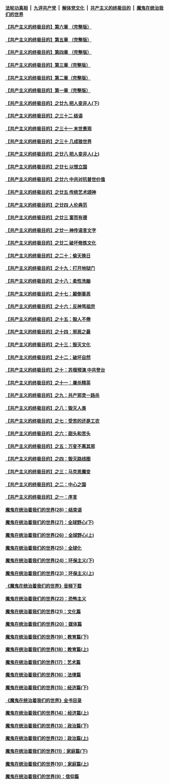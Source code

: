 

####  [法轮功真相](../../../../basic/blob/master/README.md?t=06181731) &nbsp;|&nbsp; [九评共产党](../../../../9ping.md/blob/master/README.md?t=06181731) &nbsp;|&nbsp; [解体党文化](../../../../jtdwh.md/blob/master/README.md?t=06181731)  &nbsp;|&nbsp; [共产主义的终极目的](../../../../gczydzjmd.md/blob/master/README.md?t=06181731) &nbsp;|&nbsp; [魔鬼在统治我们的世界](../../../../mgztzwmdsj.md/blob/master/README.md?t=06181731) 

#### [【共产主义的终极目的】第六章 （完整版）](../pages/nsc422/n11428913.md?t=06181731) 

#### [【共产主义的终极目的】第五章 （完整版）](../pages/nsc422/n11428912.md?t=06181731) 

#### [【共产主义的终极目的】第四章 （完整版）](../pages/nsc422/n11428907.md?t=06181731) 

#### [【共产主义的终极目的】第三章（完整版）](../pages/nsc422/n11428848.md?t=06181731) 

#### [【共产主义的终极目的】第二章（完整版）](../pages/nsc422/n11428831.md?t=06181731) 

#### [【共产主义的终极目的】第一章（完整版）](../pages/nsc422/n11417651.md?t=06181731) 

#### [【共产主义的终极目的】之廿九 把人变非人(下)](../pages/nsc422/n11344140.md?t=06181731) 

#### [【共产主义的终极目的】之三十二 结语](../pages/nsc422/n11360535.md?t=06181731) 

#### [【共产主义的终极目的】之三十一 末世景观](../pages/nsc422/n11351129.md?t=06181731) 

#### [【共产主义的终极目的】之三十 几成狼世界](../pages/nsc422/n11348280.md?t=06181731) 

#### [【共产主义的终极目的】之廿八 把人变非人(上)](../pages/nsc422/n11340492.md?t=06181731) 

#### [【共产主义的终极目的】之廿七 以恨立国](../pages/nsc422/n11336944.md?t=06181731) 

#### [【共产主义的终极目的】之廿六 中共对抗普世价值](../pages/nsc422/n11324785.md?t=06181731) 

#### [【共产主义的终极目的】之廿五 传统艺术颂神](../pages/nsc422/n11296396.md?t=06181731) 

#### [【共产主义的终极目的】之廿四 人伦典范](../pages/nsc422/n11296397.md?t=06181731) 

#### [【共产主义的终极目的】之廿三 富而有德](../pages/nsc422/n11283598.md?t=06181731) 

#### [【共产主义的终极目的】之廿一 神传语言文字](../pages/nsc422/n11263265.md?t=06181731) 

#### [【共产主义的终极目的】之廿二 破坏修炼文化](../pages/nsc422/n11245728.md?t=06181731) 

#### [【共产主义的终极目的】之二十：偷天换日](../pages/nsc422/n11238846.md?t=06181731) 

#### [【共产主义的终极目的】之十九：打开地狱门](../pages/nsc422/n11206376.md?t=06181731) 

#### [【共产主义的终极目的】之十八：柔性洗脑](../pages/nsc422/n11199994.md?t=06181731) 

#### [【共产主义的终极目的】之十七：颠倒善恶](../pages/nsc422/n11179782.md?t=06181731) 

#### [【共产主义的终极目的】之十六：反神骂祖宗](../pages/nsc422/n11166798.md?t=06181731) 

#### [【共产主义的终极目的】之十五：毁人不倦](../pages/nsc422/n11166792.md?t=06181731) 

#### [【共产主义的终极目的】之十四：邪恶之最](../pages/nsc422/n11150249.md?t=06181731) 

#### [【共产主义的终极目的】之十三：毁灭文化](../pages/nsc422/n11135227.md?t=06181731) 

#### [【共产主义的终极目的】之十二：破坏自然](../pages/nsc422/n11135214.md?t=06181731) 

#### [【共产主义的终极目的】之十：苏俄预演 中共登台](../pages/nsc422/n11118424.md?t=06181731) 

#### [【共产主义的终极目的】之十一：屠杀精英](../pages/nsc422/n11118442.md?t=06181731) 

#### [【共产主义的终极目的】之九：共产邪灵一路杀](../pages/nsc422/n11114139.md?t=06181731) 

#### [【共产主义的终极目的】之八：毁灭人类](../pages/nsc422/n11108503.md?t=06181731) 

#### [【共产主义的终极目的】之七：受苦的还是工农](../pages/nsc422/n11101809.md?t=06181731) 

#### [【共产主义的终极目的】之六：甜头和苦头](../pages/nsc422/n11096971.md?t=06181731) 

#### [【共产主义的终极目的】之五：万变不离其邪](../pages/nsc422/n11091285.md?t=06181731) 

#### [【共产主义的终极目的】之四：毁灭路线图](../pages/nsc422/n11086284.md?t=06181731) 

#### [【共产主义的终极目的】之三：马克思魔变](../pages/nsc422/n11061941.md?t=06181731) 

#### [【共产主义的终极目的】之二：中心之国](../pages/nsc422/n11047728.md?t=06181731) 

#### [【共产主义的终极目的】之一：序言](../pages/nsc422/n11086077.md?t=06181731) 

#### [魔鬼在统治着我们的世界(28)：结束语](../pages/nsc422/n10936246.md?t=06181731) 

#### [魔鬼在统治着我们的世界(27)：全球野心(下)](../pages/nsc422/n10928319.md?t=06181731) 

#### [魔鬼在统治着我们的世界(26)：全球野心(上)](../pages/nsc422/n10900318.md?t=06181731) 

#### [魔鬼在统治着我们的世界(25)：全球化](../pages/nsc422/n10788205.md?t=06181731) 

#### [魔鬼在统治着我们的世界(24)：环保主义(下)](../pages/nsc422/n10695307.md?t=06181731) 

#### [魔鬼在统治着我们的世界(23)：环保主义(上)](../pages/nsc422/n10688613.md?t=06181731) 

#### [《魔鬼在统治着我们的世界》音频下载](../pages/nsc422/n10635553.md?t=06181731) 

#### [魔鬼在统治着我们的世界(22)：恐怖主义](../pages/nsc422/n10614727.md?t=06181731) 

#### [魔鬼在统治着我们的世界(21)：文化篇](../pages/nsc422/n10597706.md?t=06181731) 

#### [魔鬼在统治着我们的世界(20)：媒体篇](../pages/nsc422/n10586579.md?t=06181731) 

#### [魔鬼在统治着我们的世界(19)：教育篇(下)](../pages/nsc422/n10564808.md?t=06181731) 

#### [魔鬼在统治着我们的世界(18)：教育篇(上)](../pages/nsc422/n10526970.md?t=06181731) 

#### [魔鬼在统治着我们的世界(17)：艺术篇](../pages/nsc422/n10499093.md?t=06181731) 

#### [魔鬼在统治着我们的世界(16)：法律篇](../pages/nsc422/n10485969.md?t=06181731) 

#### [魔鬼在统治着我们的世界(15)：经济篇(下)](../pages/nsc422/n10469975.md?t=06181731) 

#### [《魔鬼在统治着我们的世界》全书目录](../pages/nsc422/n10464261.md?t=06181731) 

#### [魔鬼在统治着我们的世界(14)：经济篇(上)](../pages/nsc422/n10457370.md?t=06181731) 

#### [魔鬼在统治着我们的世界(13)：政治篇(下)](../pages/nsc422/n10448270.md?t=06181731) 

#### [魔鬼在统治着我们的世界(12)：政治篇(上)](../pages/nsc422/n10444576.md?t=06181731) 

#### [魔鬼在统治着我们的世界(11)：家庭篇(下)](../pages/nsc422/n10440961.md?t=06181731) 

#### [魔鬼在统治着我们的世界(10)：家庭篇(上)](../pages/nsc422/n10435448.md?t=06181731) 

#### [魔鬼在统治着我们的世界(9)：信仰篇](../pages/nsc422/n10432159.md?t=06181731) 

